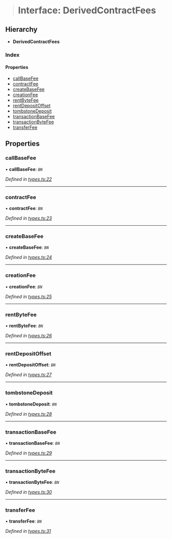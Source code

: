 > # Interface: DerivedContractFees

## Hierarchy

* **DerivedContractFees**

### Index

#### Properties

* [callBaseFee](_types_.derivedcontractfees.md#callbasefee)
* [contractFee](_types_.derivedcontractfees.md#contractfee)
* [createBaseFee](_types_.derivedcontractfees.md#createbasefee)
* [creationFee](_types_.derivedcontractfees.md#creationfee)
* [rentByteFee](_types_.derivedcontractfees.md#rentbytefee)
* [rentDepositOffset](_types_.derivedcontractfees.md#rentdepositoffset)
* [tombstoneDeposit](_types_.derivedcontractfees.md#tombstonedeposit)
* [transactionBaseFee](_types_.derivedcontractfees.md#transactionbasefee)
* [transactionByteFee](_types_.derivedcontractfees.md#transactionbytefee)
* [transferFee](_types_.derivedcontractfees.md#transferfee)

## Properties

###  callBaseFee

• **callBaseFee**: *`BN`*

*Defined in [types.ts:22](https://github.com/polkadot-js/api/blob/28cf21d/packages/api-derive/src/types.ts#L22)*

___

###  contractFee

• **contractFee**: *`BN`*

*Defined in [types.ts:23](https://github.com/polkadot-js/api/blob/28cf21d/packages/api-derive/src/types.ts#L23)*

___

###  createBaseFee

• **createBaseFee**: *`BN`*

*Defined in [types.ts:24](https://github.com/polkadot-js/api/blob/28cf21d/packages/api-derive/src/types.ts#L24)*

___

###  creationFee

• **creationFee**: *`BN`*

*Defined in [types.ts:25](https://github.com/polkadot-js/api/blob/28cf21d/packages/api-derive/src/types.ts#L25)*

___

###  rentByteFee

• **rentByteFee**: *`BN`*

*Defined in [types.ts:26](https://github.com/polkadot-js/api/blob/28cf21d/packages/api-derive/src/types.ts#L26)*

___

###  rentDepositOffset

• **rentDepositOffset**: *`BN`*

*Defined in [types.ts:27](https://github.com/polkadot-js/api/blob/28cf21d/packages/api-derive/src/types.ts#L27)*

___

###  tombstoneDeposit

• **tombstoneDeposit**: *`BN`*

*Defined in [types.ts:28](https://github.com/polkadot-js/api/blob/28cf21d/packages/api-derive/src/types.ts#L28)*

___

###  transactionBaseFee

• **transactionBaseFee**: *`BN`*

*Defined in [types.ts:29](https://github.com/polkadot-js/api/blob/28cf21d/packages/api-derive/src/types.ts#L29)*

___

###  transactionByteFee

• **transactionByteFee**: *`BN`*

*Defined in [types.ts:30](https://github.com/polkadot-js/api/blob/28cf21d/packages/api-derive/src/types.ts#L30)*

___

###  transferFee

• **transferFee**: *`BN`*

*Defined in [types.ts:31](https://github.com/polkadot-js/api/blob/28cf21d/packages/api-derive/src/types.ts#L31)*